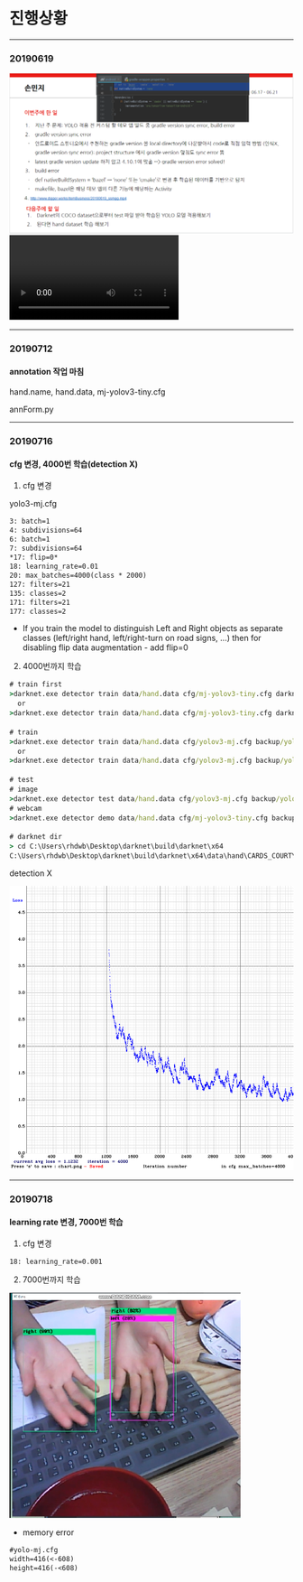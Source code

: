 # 진행상황
---
### 20190619
![20190619](./image/20190619.PNG)
![20190619_ssmgg](./video/20190619_ssmgg.mp4)

----
### 20190712
#### annotation 작업 마침

hand.name, hand.data, mj-yolov3-tiny.cfg

annForm.py

---
### 20190716
#### cfg 변경, 4000번 학습(detection X)
1. cfg 변경

  yolo3-mj.cfg
```
3: batch=1
4: subdivisions=64
6: batch=1
7: subdivisions=64
*17: flip=0*
18: learning_rate=0.01
20: max_batches=4000(class * 2000)
127: filters=21
135: classes=2
171: filters=21
177: classes=2
```
- If you train the model to distinguish Left and Right objects as separate classes (left/right hand, left/right-turn on road signs, ...) then for disabling flip data augmentation - add flip=0


2. 4000번까지 학습


```cmd
# train first
>darknet.exe detector train data/hand.data cfg/mj-yolov3-tiny.cfg darknet53.conv.74
  or
>darknet.exe detector train data/hand.data cfg/mj-yolov3-tiny.cfg darknet53.conv.74 -map

# train
>darknet.exe detector train data/hand.data cfg/yolov3-mj.cfg backup/yolov3-mj_7000.weights
  or
>darknet.exe detector train data/hand.data cfg/yolov3-mj.cfg backup/yolov3-mj_7000.weights -map

# test
# image
>darknet.exe detector test data/hand.data cfg/yolov3-mj.cfg backup/yolov3-mj_7000.weights C:\Users\rhdwb\Desktop\darknet\build\darknet\x64\data\hand\CARDS_COURTYARD_B_T_frame_0036.jpg
# webcam
>darknet.exe detector demo data/hand.data cfg/mj-yolov3-tiny.cfg backup/mj-yolov3-tiny_last.weights

# darknet dir
> cd C:\Users\rhdwb\Desktop\darknet\build\darknet\x64
C:\Users\rhdwb\Desktop\darknet\build\darknet\x64\data\hand\CARDS_COURTYARD_B_T_frame_0036.jpg
```


detection X

![1.1232_4000](./image/1.1232_4000.PNG)

---
### 20190718
#### learning rate 변경, 7000번 학습

1. cfg 변경

```
18: learning_rate=0.001
```

2. 7000번까지 학습

![20190718](./image/20190718.PNG)

- memory error
```
#yolo-mj.cfg
width=416(<-608)
height=416(-<608)
```
